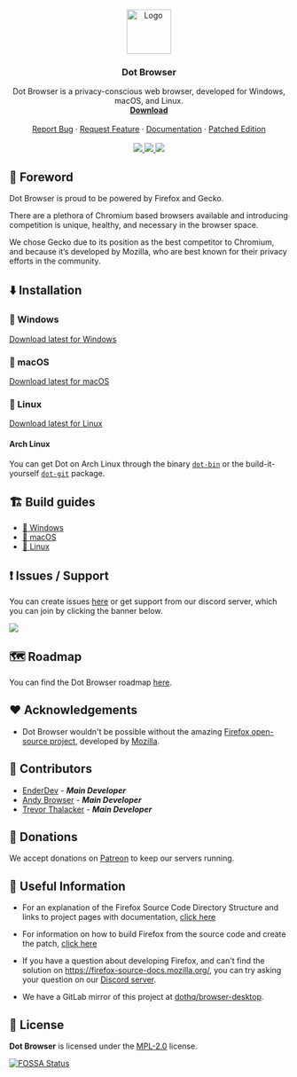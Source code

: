<br />
<p align="center">
  <a href="https://github.com/dothq/browser-desktop">
    <img src="https://raw.githubusercontent.com/dothq/browser-desktop/main/common/browser/branding/dot/default256.png" alt="Logo" width="80" height="80">
  </a>

  <h3 align="center">Dot Browser</h3>

  <p align="center">
    Dot Browser is a privacy-conscious web browser, developed for Windows, macOS, and Linux.
    <br />
    <a href="https://github.com/dothq/browser-desktop/releases"><strong>Download</strong></a>
    <br />
    <br />
    <a href="https://github.com/dothq/browser/issues/new?assignees=&labels=%F0%9F%90%9C+bug&template=bug_report.md&title=">Report Bug</a>
    ·
    <a href="https://github.com/dothq/browser/discussions/new?category_id=32000754">Request Feature</a>
    ·
    <a href="https://docs.dothq.co">Documentation</a>
      ·
    <a href="https://github.com/dothq/browser-desktop-patched">Patched Edition</a>
    <br />
    <br />
    <a href="https://github.com/dothq/browser-desktop/actions?query=workflow%3ABuild">
      <img src="https://github.com/dothq/browser-desktop/workflows/Build/badge.svg"></img>
    </a>
    <a href="https://app.fossa.com/projects/git%2Bgithub.com%2Fdothq%2Fbrowser-desktop">
      <img src="https://app.fossa.com/api/projects/git%2Bgithub.com%2Fdothq%2Fbrowser-desktop.svg?type=shield"></img>
    </a>
    <a href="https://what-version-is-dot-on.vercel.app/">
      <img src="https://what-version-is-dot-on.vercel.app/badge?3"></img>
    </a>
  </p>
</p>

## 🚀 Foreword

Dot Browser is proud to be powered by Firefox and Gecko.

There are a plethora of Chromium based browsers available and introducing competition is unique, healthy, and necessary in the browser space.

We chose Gecko due to its position as the best competitor to Chromium, and because it’s developed by Mozilla, who are best known for their privacy efforts in the community.

## ⬇️ Installation

### 🏁 Windows

[Download latest for Windows](https://download.dothq.co/dot/releases/windows/x86/installer)

### 🍎 macOS

[Download latest for macOS](https://download.dothq.co/dot/releases/macos/x86/installer)

### 🐧 Linux

[Download latest for Linux](https://download.dothq.co/dot/releases/linux/x86/raw)

#### Arch Linux

You can get Dot on Arch Linux through the binary [`dot-bin`](https://aur.archlinux.org/packages/dot-bin) or the build-it-yourself [`dot-git`](https://aur.archlinux.org/packages/dot-git) package.

## 🏗 Build guides

-   [🏁 Windows](https://docs.dothq.co/cloning-dot/windows)
-   [🍎 macOS](https://docs.dothq.co/cloning-dot/macos)
-   [🐧 Linux](https://docs.dothq.co/cloning-dot/linux)

## ❗ Issues / Support

You can create issues [here](https://github.com/dothq/browser/issues/new) or get support from our discord server, which you can join by clicking the banner below.

<a href="https://invite.gg/dot">
  <img src="https://discordapp.com/api/guilds/525056817399726102/widget.png?style=banner2" />
</a>

## 🗺 Roadmap

You can find the Dot Browser roadmap [here](https://github.com/orgs/dothq/projects/1).

## ❤️ Acknowledgements

-   Dot Browser wouldn't be possible without the amazing [Firefox open-source project](https://hg.mozilla.org/mozilla-central/), developed by [Mozilla](https://mozilla.org).

## 🤝 Contributors

-   [EnderDev](https://github.com/EnderDev) - **_Main Developer_**
-   [Andy Browser](https://github.com/bigspeedfpv) - **_Main Developer_**
-   [Trevor Thalacker](https://github.com/trevorthalacker) - **_Main Developer_**

## 💸 Donations

We accept donations on [Patreon](https://patreon.com/dothq) to keep our servers running.

## 🔗 Useful Information

-   For an explanation of the Firefox Source Code Directory Structure and links to
    project pages with documentation, [click here](https://firefox-source-docs.mozilla.org/contributing/directory_structure.html)

-   For information on how to build Firefox from the source code and create the patch, [click here](https://firefox-source-docs.mozilla.org/contributing/contribution_quickref.html)

-   If you have a question about developing Firefox, and can't find the solution on https://firefox-source-docs.mozilla.org/, you can try asking your question on our [Discord server](https://invite.gg/dot).

-   We have a GitLab mirror of this project at [dothq/browser-desktop](https://gitlab.com/dothq/browser-desktop).

## 📜 License

**Dot Browser** is licensed under the [MPL-2.0](https://www.mozilla.org/en-US/MPL/2.0) license.

[![FOSSA Status](https://app.fossa.com/api/projects/git%2Bgithub.com%2Fdothq%2Fbrowser-desktop.svg?type=large)](https://app.fossa.com/projects/git%2Bgithub.com%2Fdothq%2Fbrowser-desktop?ref=badge_large)

